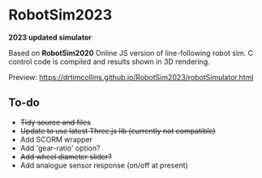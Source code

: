 # RobotSim2023
 **2023 updated simulator**

Based on **RobotSim2020**
Online JS version of line-following robot sim. C control code is compiled and results shown in 3D rendering.

Preview: <https://drtimcollins.github.io/RobotSim2023/robotSimulator.html>

## To-do
- ~~Tidy source and files~~
- ~~Update to use latest Three.js lib (currently not compatible)~~
- Add SCORM wrapper
- Add 'gear-ratio' option?
- ~~Add wheel diameter slider?~~
- Add analogue sensor response (on/off at present)


